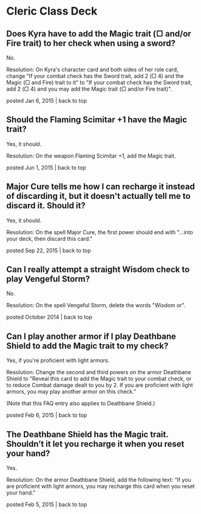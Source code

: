 # Cleric Class Deck

## Does Kyra have to add the Magic trait (▢ and/or Fire trait) to her check when using a sword?

No.

Resolution: On Kyra's character card and both sides of her role card, change "If your combat check has the Sword trait, add 2 (▢ 4) and the Magic (▢ and Fire) trait to it" to "If your combat check has the Sword trait, add 2 (▢ 4) and you may add the Magic trait (▢ and/or Fire trait)".

posted Jan 6, 2015 | back to top

## Should the Flaming Scimitar +1 have the Magic trait?

Yes, it should.

Resolution: On the weapon Flaming Scimitar +1, add the Magic trait.

posted Jun 1, 2015 | back to top

## Major Cure tells me how I can recharge it instead of discarding it, but it doesn't actually tell me to discard it. Should it?

Yes, it should.

Resolution: On the spell Major Cure, the first power should end with "...into your deck, then discard this card."

posted Sep 22, 2015 | back to top

## Can I really attempt a straight Wisdom check to play Vengeful Storm?

No.

Resolution: On the spell Vengeful Storm, delete the words "Wisdom or".

posted October 2014 | back to top

## Can I play another armor if I play Deathbane Shield to add the Magic trait to my check?

Yes, if you're proficient with light armors.

Resolution: Change the second and third powers on the armor Deathbane Shield to "Reveal this card to add the Magic trait to your combat check, or to reduce Combat damage dealt to you by 2. If you are proficient with light armors, you may play another armor on this check."

(Note that this FAQ entry also applies to Deathbane Shield.)

posted Feb 6, 2015 | back to top

## The Deathbane Shield has the Magic trait. Shouldn’t it let you recharge it when you reset your hand?

Yes.

Resolution: On the armor Deathbane Shield, add the following text: “If you are proficient with light armors, you may recharge this card when you reset your hand.”

posted Feb 5, 2015 | back to top